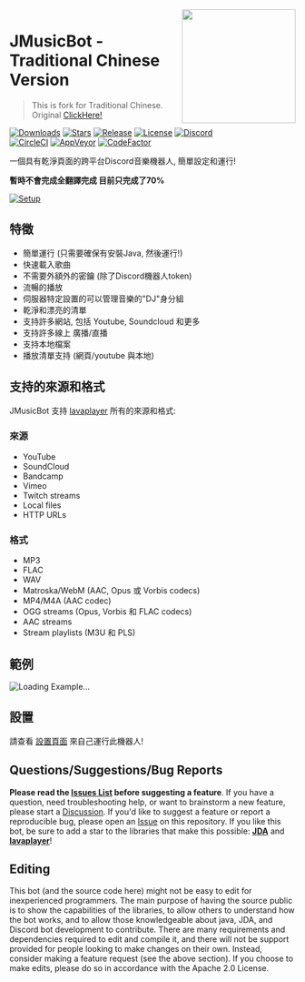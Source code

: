 <img align="right" src="https://i.imgur.com/zrE80HY.png" height="200" width="200">

# JMusicBot - Traditional Chinese Version

> This is fork for Traditional Chinese. <br>
> Original [ClickHere!](https://github.com/jagrosh/MusicBot)

[![Downloads](https://img.shields.io/github/downloads/jagrosh/MusicBot/total.svg)](https://github.com/jagrosh/MusicBot/releases/latest)
[![Stars](https://img.shields.io/github/stars/jagrosh/MusicBot.svg)](https://github.com/jagrosh/MusicBot/stargazers)
[![Release](https://img.shields.io/github/release/jagrosh/MusicBot.svg)](https://github.com/jagrosh/MusicBot/releases/latest)
[![License](https://img.shields.io/github/license/jagrosh/MusicBot.svg)](https://github.com/jagrosh/MusicBot/blob/master/LICENSE)
[![Discord](https://discordapp.com/api/guilds/147698382092238848/widget.png)](https://discord.gg/0p9LSGoRLu6Pet0k)<br>
[![CircleCI](https://img.shields.io/circleci/project/github/jagrosh/MusicBot/master.svg)](https://circleci.com/gh/jagrosh/MusicBot)
[![AppVeyor](https://ci.appveyor.com/api/projects/status/gdu6nyte5psj6xfk/branch/master?svg=true)](https://ci.appveyor.com/project/jagrosh/musicbot/branch/master)
[![CodeFactor](https://www.codefactor.io/repository/github/jagrosh/musicbot/badge)](https://www.codefactor.io/repository/github/jagrosh/musicbot)

一個具有乾淨頁面的跨平台Discord音樂機器人, 簡單設定和運行! <br>

**暫時不會完成全翻譯完成 目前只完成了70%**

[![Setup](http://i.imgur.com/VvXYp5j.png)](https://jmusicbot.com/setup)

## 特徵
  * 簡單運行 (只需要確保有安裝Java, 然後運行!)
  * 快速載入歌曲
  * 不需要外額外的密鑰 (除了Discord機器人token)
  * 流暢的播放
  * 伺服器特定設置的可以管理音樂的"DJ"身分組
  * 乾淨和漂亮的清單
  * 支持許多網站, 包括 Youtube, Soundcloud 和更多
  * 支持許多線上 廣播/直播
  * 支持本地檔案
  * 播放清單支持 (網頁/youtube 與本地)

## 支持的來源和格式
JMusicBot 支持 [lavaplayer](https://github.com/sedmelluq/lavaplayer#supported-formats) 所有的來源和格式:
### 來源
  * YouTube
  * SoundCloud
  * Bandcamp
  * Vimeo
  * Twitch streams
  * Local files
  * HTTP URLs
### 格式
  * MP3
  * FLAC
  * WAV
  * Matroska/WebM (AAC, Opus 或 Vorbis codecs)
  * MP4/M4A (AAC codec)
  * OGG streams (Opus, Vorbis 和 FLAC codecs)
  * AAC streams
  * Stream playlists (M3U 和 PLS)

## 範例
![Loading Example...](https://i.imgur.com/kVtTKvS.gif)

## 設置
請查看 [設置頁面](https://jmusicbot.com/setup) 來自己運行此機器人!

## Questions/Suggestions/Bug Reports
**Please read the [Issues List](https://github.com/jagrosh/MusicBot/issues) before suggesting a feature**. If you have a question, need troubleshooting help, or want to brainstorm a new feature, please start a [Discussion](https://github.com/jagrosh/MusicBot/discussions). If you'd like to suggest a feature or report a reproducible bug, please open an [Issue](https://github.com/jagrosh/MusicBot/issues) on this repository. If you like this bot, be sure to add a star to the libraries that make this possible: [**JDA**](https://github.com/DV8FromTheWorld/JDA) and [**lavaplayer**](https://github.com/sedmelluq/lavaplayer)!

## Editing
This bot (and the source code here) might not be easy to edit for inexperienced programmers. The main purpose of having the source public is to show the capabilities of the libraries, to allow others to understand how the bot works, and to allow those knowledgeable about java, JDA, and Discord bot development to contribute. There are many requirements and dependencies required to edit and compile it, and there will not be support provided for people looking to make changes on their own. Instead, consider making a feature request (see the above section). If you choose to make edits, please do so in accordance with the Apache 2.0 License.
